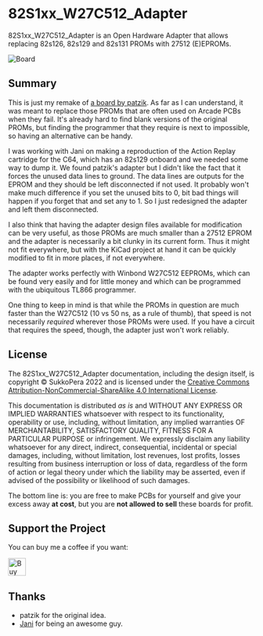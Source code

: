 # 82S1xx_W27C512_Adapter
82S1xx_W27C512_Adapter is an Open Hardware Adapter that allows replacing 82s126, 82s129 and 82s131 PROMs with 27512 (E)EPROMs.

![Board](https://raw.githubusercontent.com/SukkoPera/82S1xx_W27C512_Adapter/master/doc/render-top.png)

## Summary
This is just my remake of [a board by patzik](http://www.ukvac.com/forum/topic384396.html). As far as I can understand, it was meant to replace those PROMs that are often used on Arcade PCBs when they fail. It's already hard to find blank versions of the original PROMs, but finding the programmer that they require is next to impossible, so having an alternative can be handy.

I was working with Jani on making a reproduction of the Action Replay cartridge for the C64, which has an 82s129 onboard and we needed some way to dump it. We found patzik's adapter but I didn't like the fact that it forces the unused data lines to ground. The data lines are outputs for the EPROM and they should be left disconnected if not used. It probably won't make much difference if you set the unused bits to 0, bit bad things will happen if you forget that and set any to 1. So I just redesigned the adapter and left them disconnected.

I also think that having the adapter design files available for modification can be very useful, as those PROMs are much smaller than a 27512 EPROM and the adapter is necessarily a bit clunky in its current form. Thus it might not fit everywhere, but with the KiCad project at hand it can be quickly modified to fit in more places, if not everywhere.

The adapter works perfectly with Winbond W27C512 EEPROMs, which can be found very easily and for little money and which can be programmed with the ubiquitous TL866 programmer.

One thing to keep in mind is that while the PROMs in question are much faster than the W27C512 (10 vs 50 ns, as a rule of thumb), that speed is not necessarily *required* wherever those PROMs were used. If you have a circuit that requires the speed, though, the adapter just won't work reliably.

## License
The 82S1xx_W27C512_Adapter documentation, including the design itself, is copyright &copy; SukkoPera 2022 and is licensed under the [Creative Commons Attribution-NonCommercial-ShareAlike 4.0 International License](https://creativecommons.org/licenses/by-nc-sa/4.0/).

This documentation is distributed *as is* and WITHOUT ANY EXPRESS OR IMPLIED WARRANTIES whatsoever with respect to its functionality, operability or use, including, without limitation, any implied warranties OF MERCHANTABILITY, SATISFACTORY QUALITY, FITNESS FOR A PARTICULAR PURPOSE or infringement. We expressly disclaim any liability whatsoever for any direct, indirect, consequential, incidental or special damages, including, without limitation, lost revenues, lost profits, losses resulting from business interruption or loss of data, regardless of the form of action or legal theory under which the liability may be asserted, even if advised of the possibility or likelihood of such damages.

The bottom line is: you are free to make PCBs for yourself and give your excess away **at cost**, but you are **not allowed to sell** these boards for profit.

## Support the Project
You can buy me a coffee if you want:

<a href='https://ko-fi.com/L3L0U18L' target='_blank'><img height='36' style='border:0px;height:36px;' src='https://az743702.vo.msecnd.net/cdn/kofi2.png?v=2' border='0' alt='Buy Me a Coffee at ko-fi.com' /></a>

## Thanks
- patzik for the original idea.
- [Jani](http://blog.worldofjani.com) for being an awesome guy.

